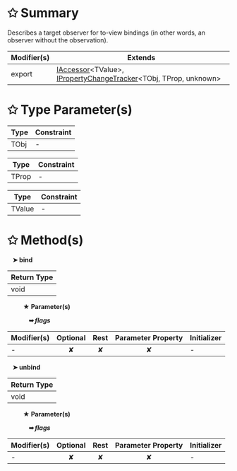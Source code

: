 # &#10025; Summary

Describes a target observer for to-view bindings (in other words, an observer without the observation).

| Modifier(s)                            | Extends                                    |
|----------------------------------------|--------------------------------------------|
| export | [IAccessor](/runtime/interface/observation/iaccessor.md)&lt;TValue&gt;, [IPropertyChangeTracker](/runtime/interface/observation/ipropertychangetracker.md)&lt;TObj, TProp, unknown&gt; |

# &#10025; Type Parameter(s)

| Type | Constraint |
| ---- | ---------- |
| TObj | -          |

| Type  | Constraint |
| ----- | ---------- |
| TProp | -          |

| Type   | Constraint |
| ------ | ---------- |
| TValue | -          |

# &#10025; Method(s)

&nbsp;&nbsp; **&#10148; bind**

| Return Type                       |
|-----------------------------------|
| void |

&nbsp;&nbsp;&nbsp;&nbsp;&nbsp;&nbsp;&nbsp;&nbsp; **&#9733; Parameter(s)**

&nbsp;&nbsp;&nbsp;&nbsp;&nbsp;&nbsp;&nbsp;&nbsp;&nbsp;&nbsp;&nbsp; _**&#10149; flags**_

| Modifier(s)                              | Optional                           | Rest                          | Parameter Property                          | Initializer                       |
|------------------------------------------|:----------------------------------:|:-----------------------------:|:-------------------------------------------:|-----------------------------------|
| - | ✘  | ✘ | ✘ | - |

&nbsp;&nbsp; **&#10148; unbind**

| Return Type                       |
|-----------------------------------|
| void |

&nbsp;&nbsp;&nbsp;&nbsp;&nbsp;&nbsp;&nbsp;&nbsp; **&#9733; Parameter(s)**

&nbsp;&nbsp;&nbsp;&nbsp;&nbsp;&nbsp;&nbsp;&nbsp;&nbsp;&nbsp;&nbsp; _**&#10149; flags**_

| Modifier(s)                              | Optional                           | Rest                          | Parameter Property                          | Initializer                       |
|------------------------------------------|:----------------------------------:|:-----------------------------:|:-------------------------------------------:|-----------------------------------|
| - | ✘  | ✘ | ✘ | - |